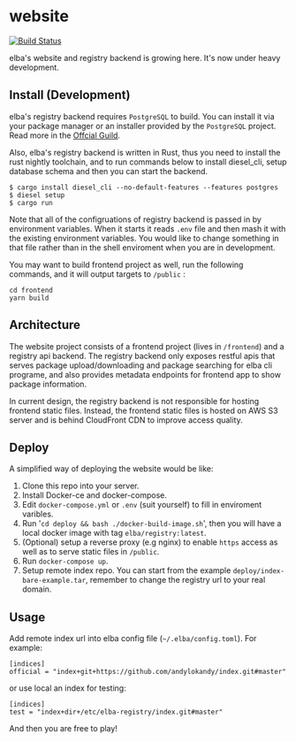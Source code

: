 # website

[![Build Status](https://travis-ci.com/elba/website.svg?branch=master)](https://travis-ci.com/elba/website)

elba's website and registry backend is growing here. It's now under heavy development.

## Install (Development)

elba's registry backend requires `PostgreSQL` to build. You can install it via your package manager or an installer provided by the `PostgreSQL` project. Read more in the [Offcial Guild](https://www.postgresql.org/download/).

Also, elba's registry backend is written in Rust, thus you need to install the rust nightly toolchain, and to run commands below to install diesel_cli, setup database schema and then you can start the backend.

```
$ cargo install diesel_cli --no-default-features --features postgres
$ diesel setup
$ cargo run
```

Note that all of the configruations of registry backend is passed in by environment variables. When it starts it reads `.env` file and then mash it with the existing environment variables. You would like to change something in that file rather than in the shell enviroment when you are in development.

You may want to build frontend project as well, run the following commands, and it will output targets to `/public` :

```
cd frontend
yarn build
```

## Architecture

The website project consists of a frontend project (lives in `/frontend`) and a registry api backend. The registry backend only exposes restful apis that serves package upload/downloading and package searching for elba cli programe, and also provides metadata endpoints for frontend app to show package information. 

In current design, the registry backend is not responsible for hosting frontend static files. Instead, the frontend static files is hosted on AWS S3 server and is behind CloudFront CDN to improve access quality.

## Deploy

A simplified way of deploying the website would be like:

1. Clone this repo into your server.
2. Install Docker-ce and docker-compose.
3. Edit `docker-compose.yml` or `.env` (suit yourself) to fill in enviroment varibles.
4. Run '`cd deploy && bash ./docker-build-image.sh`', then you will have a local docker image with tag `elba/registry:latest`.
5. (Optional) setup a reverse proxy (e.g nginx) to enable `https` access as well as to serve static files in `/public`.
6. Run `docker-compose up`.
7. Setup remote index repo. You can start from the example `deploy/index-bare-example.tar`, remember to change the registry url to your real domain.

## Usage

Add remote index url into elba config file (`~/.elba/config.toml`). For example:

```
[indices]
official = "index+git+https://github.com/andylokandy/index.git#master"
```

or use local an index for testing:

```
[indices]
test = "index+dir+/etc/elba-registry/index.git#master"
```


And then you are free to play!
